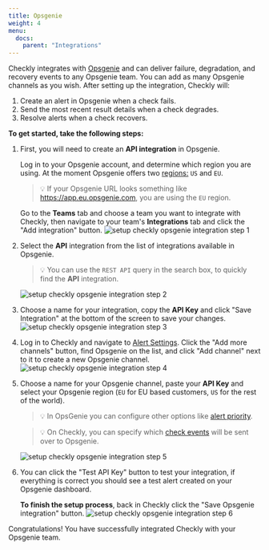 ```yaml
---
title: Opsgenie
weight: 4
menu:
  docs:
    parent: "Integrations"
---
```


Checkly integrates with [Opsgenie](https://opsgenie.com) and can deliver failure, degradation, and recovery events
to any Opsgenie team. You can add as many Opsgenie channels as you wish. After setting up the integration, Checkly will:

1. Create an alert in Opsgenie when a check fails.
2. Send the most recent result details when a check degrades.
3. Resolve alerts when a check recovers.

**To get started, take the following steps:**

1. First, you will need to create an **API integration** in Opsgenie.

    Log in to your Opsgenie account, and determine which region you are using. At the moment Opsgenie offers
    two [regions:](https://docs.opsgenie.com/docs/european-service-region) `US` and `EU`.

    > 💡 If your Opsgenie URL looks something like https://app.eu.opsgenie.com,
    you are using the `EU` region.

    Go to the **Teams** tab and choose a team you want to integrate with Checkly,
    then navigate to your team's **Integrations** tab and click the "Add integration" button.
    ![setup checkly opsgenie integration step 1](/docs/images/integrations/opsgenie/opsgenie_step1.png)

2. Select the **API** integration from the list of integrations available in Opsgenie.

    > 💡 You can use the `REST API` query in the search box, to quickly find the **API** integration.

    ![setup checkly opsgenie integration step 2](/docs/images/integrations/opsgenie/opsgenie_step2.png)

3. Choose a name for your integration, copy the **API Key** and click "Save Integration" at the bottom of the screen to
save your changes.  
    ![setup checkly opsgenie integration step 3](/docs/images/integrations/opsgenie/opsgenie_step3.png)

4. Log in to Checkly and navigate to [Alert Settings](https://app.checklyhq.com/alert-settings).
Click the "Add more channels" button, find Opsgenie on the list, and click "Add channel" next to it to
create a new Opsgenie channel.
    ![setup checkly opsgenie integration step 4](/docs/images/integrations/opsgenie/opsgenie_step4.png)

5. Choose a name for your Opsgenie channel, paste your **API Key** and select your Opsgenie region (`EU` for EU based
customers, `US` for the rest of the world).

    > 💡 In OpsGenie you can configure other options like
    [alert priority](https://docs.opsgenie.com/docs/alert-priority-settings).

    > 💡 On Checkly, you can specify which [check events](/docs/alerting/alert-channels) will be sent over to Opsgenie.

    ![setup checkly opsgenie integration step 5](/docs/images/integrations/opsgenie/opsgenie_step5.png)

6. You can click the "Test API Key" button to test your integration, if everything is correct you should see a test
alert created on your Opsgenie dashboard.

    **To finish the setup process**, back in Checkly click the "Save Opsgenie integration" button.
    ![setup checkly opsgenie integration step 6](/docs/images/integrations/opsgenie/opsgenie_step6.png)

Congratulations! You have successfully integrated Checkly with your Opsgenie team.

